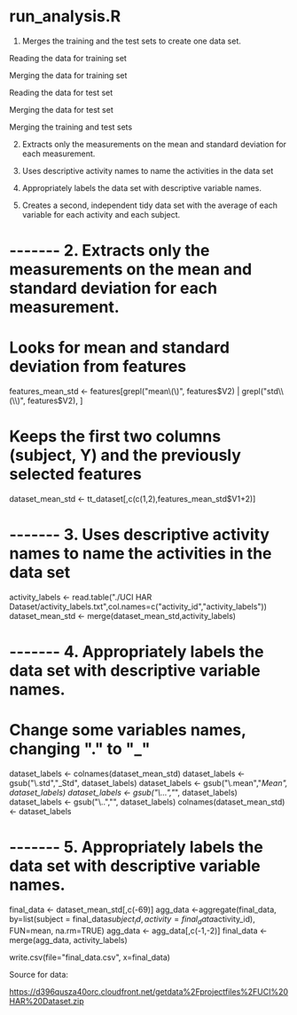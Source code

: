 run_analysis.R
==============
 
1. Merges the training and the test sets to create one data set.

Reading the data for training set

Merging the data for training set

Reading the data for test set

Merging the data for test set

Merging the training and test sets

2. Extracts only the measurements on the mean and standard deviation for each measurement. 



3. Uses descriptive activity names to name the activities in the data set

4. Appropriately labels the data set with descriptive variable names. 

6. Creates a second, independent tidy data set with the average of each variable for each activity and each subject.




# ------- 2. Extracts only the measurements on the mean and standard deviation for each measurement. 

# Looks for mean and standard deviation from features
features_mean_std <- features[grepl("mean\\(\\)", features$V2) | grepl("std\\(\\)", features$V2), ]
# Keeps the first two columns (subject, Y) and the previously selected features
dataset_mean_std <- tt_dataset[,c(c(1,2),features_mean_std$V1+2)]

# ------- 3. Uses descriptive activity names to name the activities in the data set
activity_labels <- read.table("./UCI HAR Dataset/activity_labels.txt",col.names=c("activity_id","activity_labels"))
dataset_mean_std <- merge(dataset_mean_std,activity_labels)

# ------- 4. Appropriately labels the data set with descriptive variable names. 

# Change some variables names, changing  "." to "_"
dataset_labels <- colnames(dataset_mean_std)
dataset_labels <- gsub("\\.std","_Std", dataset_labels)
dataset_labels <- gsub("\\.mean","_Mean", dataset_labels)
dataset_labels <- gsub("\\...","_", dataset_labels)
dataset_labels <- gsub("\\..","", dataset_labels)
colnames(dataset_mean_std) <- dataset_labels

# ------- 5. Appropriately labels the data set with descriptive variable names. 

final_data <- dataset_mean_std[,c(-69)]
agg_data <-aggregate(final_data, by=list(subject = final_data$subject_id, activity = final_data$activity_id), FUN=mean, na.rm=TRUE)
agg_data <- agg_data[,c(-1,-2)]
final_data <- merge(agg_data, activity_labels)

write.csv(file="final_data.csv", x=final_data)


Source for data:

https://d396qusza40orc.cloudfront.net/getdata%2Fprojectfiles%2FUCI%20HAR%20Dataset.zip 


